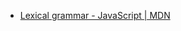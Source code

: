 - [Lexical grammar - JavaScript | MDN](https://developer.mozilla.org/en-US/docs/Web/JavaScript/Reference/Lexical_grammar#numeric_separators)

